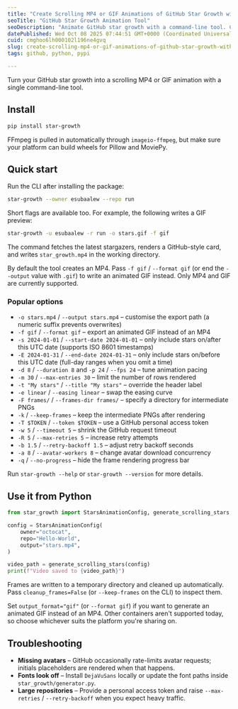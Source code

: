 ```yaml
---
title: "Create Scrolling MP4 or GIF Animations of GitHub Star Growth with One Command-Line Tool"
seoTitle: "GitHub Star Growth Animation Tool"
seoDescription: "Animate GitHub star growth with a command-line tool. Customize settings for showcasing repositories in GIF or MP4 formats"
datePublished: Wed Oct 08 2025 07:44:51 GMT+0000 (Coordinated Universal Time)
cuid: cmghoo6lh000102l196ne4gvq
slug: create-scrolling-mp4-or-gif-animations-of-github-star-growth-with-one-command-line-tool
tags: github, python, pypi

---
```




Turn your GitHub star growth into a scrolling MP4 or GIF animation with a single command-line tool.

## Install

```bash
pip install star-growth
```

FFmpeg is pulled in automatically through `imageio-ffmpeg`, but make sure your platform can build wheels for Pillow and MoviePy.

## Quick start

Run the CLI after installing the package:

```bash
star-growth --owner esubaalew --repo run
```

Short flags are available too. For example, the following writes a GIF preview:

```bash
star-growth -u esubaalew -r run -o stars.gif -f gif
```

The command fetches the latest stargazers, renders a GitHub-style card, and writes `star_growth.mp4` in the working directory.

By default the tool creates an MP4. Pass `-f gif` / `--format gif` (or end the `--output` value with `.gif`) to write an animated GIF instead. Only MP4 and GIF are currently supported.

### Popular options

- `-o stars.mp4` / `--output stars.mp4` – customise the export path (a numeric suffix prevents overwrites)
- `-f gif` / `--format gif` – export an animated GIF instead of an MP4
- `-s 2024-01-01` / `--start-date 2024-01-01` – only include stars on/after this UTC date (supports ISO 8601 timestamps)
- `-E 2024-01-31` / `--end-date 2024-01-31` – only include stars on/before this UTC date (full-day ranges when you omit a time)
- `-d 8` / `--duration 8` and `-p 24` / `--fps 24` – tune animation pacing
- `-m 30` / `--max-entries 30` – limit the number of rows rendered
- `-t "My stars"` / `--title "My stars"` – override the header label
- `-e linear` / `--easing linear` – swap the easing curve
- `-F frames/` / `--frames-dir frames/` – specify a directory for intermediate PNGs
- `-k` / `--keep-frames` – keep the intermediate PNGs after rendering
- `-T $TOKEN` / `--token $TOKEN` – use a GitHub personal access token
- `-w 5` / `--timeout 5` – shrink the GitHub request timeout
- `-R 5` / `--max-retries 5` – increase retry attempts
- `-b 1.5` / `--retry-backoff 1.5` – adjust retry backoff seconds
- `-a 8` / `--avatar-workers 8` – change avatar download concurrency
- `-q` / `--no-progress` – hide the frame rendering progress bar

Run `star-growth --help` or `star-growth --version` for more details.


## Use it from Python

```python
from star_growth import StarsAnimationConfig, generate_scrolling_stars

config = StarsAnimationConfig(
	owner="octocat",
	repo="Hello-World",
	output="stars.mp4",
)

video_path = generate_scrolling_stars(config)
print(f"Video saved to {video_path}")
```

Frames are written to a temporary directory and cleaned up automatically. Pass `cleanup_frames=False` (or `--keep-frames` on the CLI) to inspect them.

Set `output_format="gif"` (or `--format gif`) if you want to generate an animated GIF instead of an MP4. Other containers aren't supported today, so choose whichever suits the platform you're sharing on.


## Troubleshooting

- **Missing avatars** – GitHub occasionally rate-limits avatar requests; initials placeholders are rendered when that happens.
- **Fonts look off** – Install `DejaVuSans` locally or update the font paths inside `star_growth/generator.py`.
- **Large repositories** – Provide a personal access token and raise `--max-retries` / `--retry-backoff` when you expect heavy traffic.
